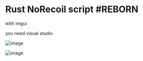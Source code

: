 # Rust NoRecoil script #REBORN
 
with imgui

you need visual studio


![image](https://cdn.discordapp.com/attachments/1048626958700904558/1048626977483014204/1670080829701-png.png)

![image](https://user-images.githubusercontent.com/106037157/179006837-3577ee1b-7544-4c48-9a82-ba1e8c64dc38.png)
